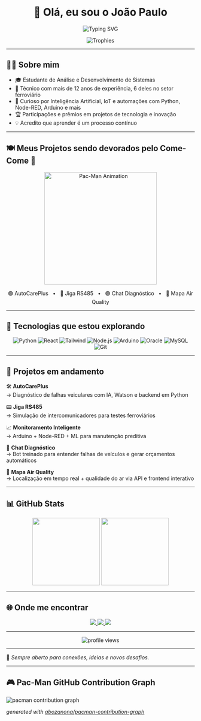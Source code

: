 <h1 align="center">👋 Olá, eu sou o João Paulo</h1>

<p align="center">
  <img src="https://readme-typing-svg.demolab.com?font=Fira+Code&pause=1000&color=38BDF8&center=true&vCenter=true&width=435&lines=Dev+em+evolução+🚀;Técnico+em+Eletrônica+💡;Projetos+com+IA%2C+IoT+e+dados+📊;Tecnologia+%2B+Paixão+%3D+Inovação" alt="Typing SVG" />
</p>

<div align="center">
  <img src="https://github.com/ryo-ma/github-profile-trophy/raw/master/images/github-profile-trophy-dark.svg" alt="Trophies" />
</div>

---

## 🧑‍💻 Sobre mim

- 🎓 Estudante de Análise e Desenvolvimento de Sistemas  
- 🔧 Técnico com mais de 12 anos de experiência, 6 deles no setor ferroviário  
- 🧠 Curioso por Inteligência Artificial, IoT e automações com Python, Node-RED, Arduino e mais  
- 🏆 Participações e prêmios em projetos de tecnologia e inovação  
- 💡 Acredito que aprender é um processo contínuo

---

## 🍽️ Meus Projetos sendo devorados pelo Come-Come 👾

<p align="center">
  <img src="assets/pacman.svg" width="300" alt="Pac-Man Animation" />
</p>

<p align="center">
  🟢 AutoCarePlus &nbsp; • &nbsp; 🔵 Jiga RS485 &nbsp; • &nbsp; 🟣 Chat Diagnóstico &nbsp; • &nbsp; 🔴 Mapa Air Quality
</p>

---

## 🚀 Tecnologias que estou explorando

<div align="center">

![Python](https://img.shields.io/badge/-Python-000?style=for-the-badge&logo=python)
![React](https://img.shields.io/badge/-React-000?style=for-the-badge&logo=react)
![Tailwind](https://img.shields.io/badge/-Tailwind-000?style=for-the-badge&logo=tailwind-css)
![Node.js](https://img.shields.io/badge/-Node.js-000?style=for-the-badge&logo=node.js)
![Arduino](https://img.shields.io/badge/-Arduino-000?style=for-the-badge&logo=arduino)
![Oracle](https://img.shields.io/badge/-Oracle-000?style=for-the-badge&logo=oracle)
![MySQL](https://img.shields.io/badge/-MySQL-000?style=for-the-badge&logo=mysql)
![Git](https://img.shields.io/badge/-Git-000?style=for-the-badge&logo=git)

</div>

---

## 💼 Projetos em andamento

🛠 **AutoCarePlus**  
→ Diagnóstico de falhas veiculares com IA, Watson e backend em Python

📟 **Jiga RS485**  
→ Simulação de intercomunicadores para testes ferroviários

📈 **Monitoramento Inteligente**  
→ Arduino + Node-RED + ML para manutenção preditiva

🧠 **Chat Diagnóstico**  
→ Bot treinado para entender falhas de veículos e gerar orçamentos automáticos

📍 **Mapa Air Quality**  
→ Localização em tempo real + qualidade do ar via API e frontend interativo

---

## 📊 GitHub Stats

<div align="center">
  <img height="180em" src="https://github-readme-stats.vercel.app/api?username=joao1015&show_icons=true&theme=tokyonight" />
  <img height="180em" src="https://github-readme-stats.vercel.app/api/top-langs/?username=joao1015&layout=compact&theme=tokyonight" />
</div>

---

## 🌐 Onde me encontrar

<div align="center">
  <a href="https://linkedin.com/in/SEU_USUARIO" target="_blank">
    <img src="https://img.shields.io/badge/-LinkedIn-0e76a8?style=for-the-badge&logo=linkedin&logoColor=white" />
  </a>
  <a href="mailto:SEUEMAIL@gmail.com">
    <img src="https://img.shields.io/badge/-Gmail-D14836?style=for-the-badge&logo=gmail&logoColor=white" />
  </a>
  <a href="https://SEUSITE.com" target="_blank">
    <img src="https://img.shields.io/badge/-Portfólio-000?style=for-the-badge&logo=vercel" />
  </a>
</div>

---

<p align="center">
  <img src="https://komarev.com/ghpvc/?username=SEU_USUARIO_AQUI&style=flat-square&color=38BDF8" alt="profile views"/>
</p>

---

💬 *Sempre aberto para conexões, ideias e novos desafios.*

---

## 🎮 Pac-Man GitHub Contribution Graph

<picture>
  <source media="(prefers-color-scheme: dark)" srcset="https://raw.githubusercontent.com/joao1015/joao1015/output/pacman-contribution-graph-dark.svg">
  <source media="(prefers-color-scheme: light)" srcset="https://raw.githubusercontent.com/joao1015/joao1015/output/pacman-contribution-graph.svg">
  <img alt="pacman contribution graph" src="https://raw.githubusercontent.com/joao1015/joao1015/output/pacman-contribution-graph.svg">
</picture>

_generated with [abozanona/pacman-contribution-graph](https://abozanona.github.io/pacman-contribution-graph/)_
